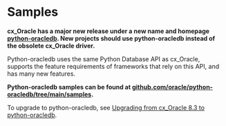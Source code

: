 # Samples

**cx_Oracle has a major new release under a new name and homepage
[python-oracledb](https://oracle.github.io/python-oracledb/). New projects
should use python-oracledb instead of the obsolete cx_Oracle driver.**

Python-oracledb uses the same Python Database API as cx_Oracle, supports the
feature requirements of frameworks that rely on this API, and has many new
features.

**Python-oracledb samples can be found at
[github.com/oracle/python-oracledb/tree/main/samples](https://github.com/oracle/python-oracledb/tree/main/samples).**

To upgrade to python-oracledb, see [Upgrading from cx_Oracle 8.3 to
python-oracledb](https://python-oracledb.readthedocs.io/en/latest/user_guide/appendix_c.html#upgrading-from-cx-oracle-8-3-to-python-oracledb).

